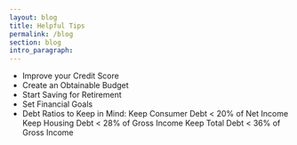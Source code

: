 ```yaml
---
layout: blog
title: Helpful Tips
permalink: /blog
section: blog
intro_paragraph:
---
```


- Improve your Credit Score
- Create an Obtainable Budget
- Start Saving for Retirement
- Set Financial Goals
- Debt Ratios to Keep in Mind:
     Keep Consumer Debt < 20% of Net Income
     Keep Housing Debt < 28% of Gross Income
     Keep Total Debt < 36% of Gross Income

